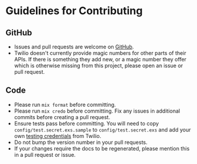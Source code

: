 # Guidelines for Contributing

## GitHub

- Issues and pull requests are welcome on [GitHub](https://github.com/scottswezey/twilio_magic_values).
- Twilio doesn't currently provide magic numbers for other parts of their APIs. If there is something they add new, or a magic number they offer which is otherwise missing from this project, please open an issue or pull request.

## Code

- Please run `mix format` before committing.
- Please run `mix credo` before committing. Fix any issues in additional commits before creating a pull request.
- Ensure tests pass before committing. You will need to copy `config/test.secret.exs.sample` to `config/test.secret.exs` and add your own [testing credentials](https://www.twilio.com/console/account/settings) from Twilio.
- Do not bump the version number in your pull requests.
- If your changes require the docs to be regenerated, please mention this in a pull request or issue.